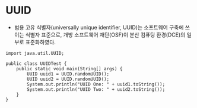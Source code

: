 # UUID
- 범용 고유 식별자(universally unique identifier, UUID)는 소프트웨어 구축에 쓰이는 식별자 표준으로, 개방 소프트웨어 재단(OSF)이 분산 컴퓨팅 환경(DCE)의 일부로 표준화하였다.
````
import java.util.UUID;

public class UUIDTest {
    public static void main(String[] args) {
        UUID uuid1 = UUID.randomUUID();
        UUID uuid2 = UUID.randomUUID();
        System.out.println("UUID One: " + uuid1.toString());
        System.out.println("UUID Two: " + uuid2.toString());
    }
}
````
